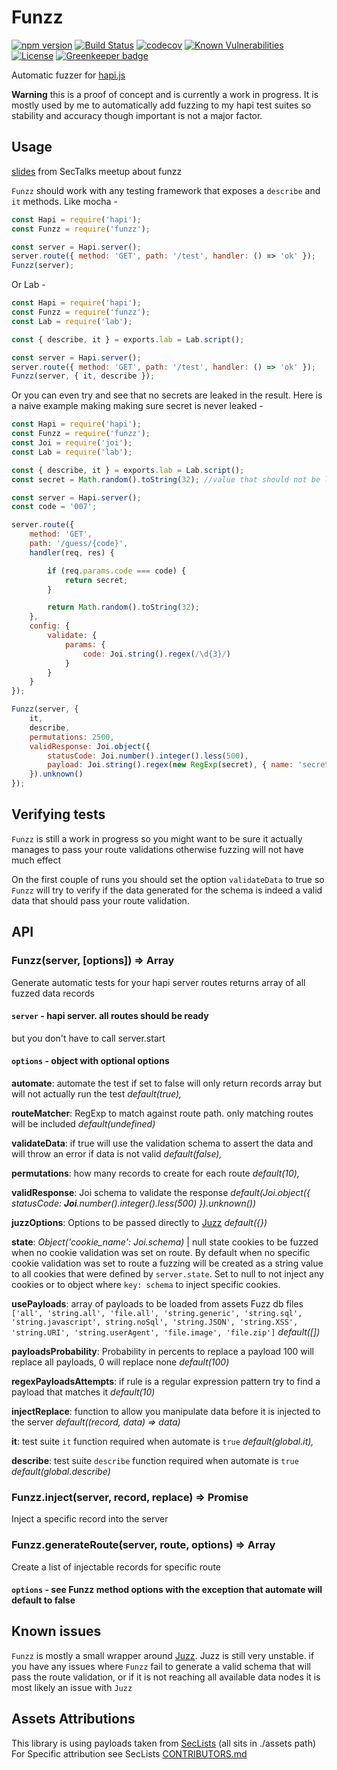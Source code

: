 # Funzz

[![npm version](https://img.shields.io/npm/v/funzz.svg)](https://www.npmjs.com/package/funzz)
[![Build Status](https://travis-ci.org/yonjah/funzz.svg?branch=master)](https://travis-ci.org/yonjah/funzz)
[![codecov](https://codecov.io/gh/yonjah/funzz/branch/master/graph/badge.svg)](https://codecov.io/gh/yonjah/funzz)
[![Known Vulnerabilities](https://snyk.io/test/npm/funzz/badge.svg)](https://snyk.io/test/npm/funzz)
[![License](https://img.shields.io/npm/l/funzz.svg?maxAge=2592000?style=plastic)](https://github.com/yonjah/funzz/blob/master/LICENSE) [![Greenkeeper badge](https://badges.greenkeeper.io/yonjah/funzz.svg)](https://greenkeeper.io/)

Automatic fuzzer for [hapi.js](https://github.com/hapijs/hapi)

**Warning** this is a proof of concept and is currently a work in progress.
It is mostly used by me to automatically add fuzzing to my hapi test suites so stability and accuracy though important is not a major factor.

## Usage 

[slides](https://ca.non.co.il/funzz/index.html) from SecTalks meetup about funzz

`Funzz` should work with any testing framework that exposes a  `describe` and `it` methods.
Like mocha -
```js
const Hapi = require('hapi');
const Funzz = require('funzz');

const server = Hapi.server();
server.route({ method: 'GET', path: '/test', handler: () => 'ok' });
Funzz(server);
```

Or Lab -
```js
const Hapi = require('hapi');
const Funzz = require('funzz');
const Lab = require('lab');

const { describe, it } = exports.lab = Lab.script();

const server = Hapi.server();
server.route({ method: 'GET', path: '/test', handler: () => 'ok' });
Funzz(server, { it, describe });
```


Or you can even try and see that no secrets are leaked in the result.
Here is a naive example making making sure secret is never leaked -
```js
const Hapi = require('hapi');
const Funzz = require('funzz');
const Joi = require('joi');
const Lab = require('lab');

const { describe, it } = exports.lab = Lab.script();
const secret = Math.random().toString(32); //value that should not be leaked

const server = Hapi.server();
const code = '007';

server.route({
    method: 'GET',
    path: '/guess/{code}',
    handler(req, res) {

        if (req.params.code === code) {
            return secret;
        }

        return Math.random().toString(32);
    },
    config: {
        validate: {
            params: {
                code: Joi.string().regex(/\d{3}/)
            }
        }
    }
});

Funzz(server, {
    it,
    describe,
    permutations: 2500,
    validResponse: Joi.object({
        statusCode: Joi.number().integer().less(500),
        payload: Joi.string().regex(new RegExp(secret), { name: 'secret', invert: true }) // make sure secret value is never leaked in  response payload
    }).unknown()
});
```

## Verifying tests
`Funzz` is still a work in progress so you might want to be sure it actually manages to pass your route validations otherwise fuzzing will not have much effect

On the first couple of runs you should set the option `validateData` to true so `Funzz` will try to verify if the data generated for the schema is indeed a valid data that should pass your route validation.


## API
### Funzz(server, [options]) => Array<record>

Generate automatic tests for your hapi server routes
returns array of all fuzzed data records
#### `server` - hapi server. all routes should be ready
but you don't have to call server.start

#### `options` - object with optional options

**automate**: automate the test if set to false will only return records array but will not actually run the test _default(true),_

**routeMatcher**: RegExp to match against route path. only matching routes will be included _default(undefined)_

**validateData**: if true will use the validation schema to assert the data and will throw an error if data is not valid  _default(false),_

**permutations**: how many records to create for each route _default(10),_

**validResponse**: Joi schema to validate the response _default(Joi.object({ statusCode: **Joi**.number().integer().less(500) }).unknown())_

**juzzOptions**: Options to be passed directly to [Juzz](https://github.com/yonjah/juzz) _default({})_

**state**: _Object('cookie_name': Joi.schema)_ | null state cookies to be fuzzed when no cookie validation was set on route. By default when no specific cookie validation was set to route a fuzzing will be created as a string value to all cookies that were defined by `server.state`. Set to null to not inject any cookies or to object where `key: schema` to inject specific cookies.

**usePayloads**: array of payloads to be loaded from assets Fuzz db files `['all', 'string.all', 'file.all', 'string.generic', 'string.sql', 'string.javascript', string.noSql', 'string.JSON', 'string.XSS', 'string.URI', 'string.userAgent', 'file.image', 'file.zip']` _default([])_

**payloadsProbability**: Probability in percents to replace a payload 100 will replace all payloads, 0 will replace none _default(100)_

**regexPayloadsAttempts**: if rule is a regular expression pattern try to find a payload that matches it _default(10)_

**injectReplace**: function to allow you manipulate data before it is injected to the server _default((record, data) => data)_

**it**: test suite `it` function required when automate is `true` _default(global.it),_

**describe**: test suite `describe` function required when automate is `true` _default(global.describe)_

### Funzz.inject(server, record, replace) => Promise<response>

Inject a specific record into the server

### Funzz.generateRoute(server, route, options) => Array<record>
Create a list of injectable records for specific route
#### `options` - see Funzz method options with the exception that automate will default to false

## Known issues
`Funzz` is mostly a small wrapper around [Juzz](https://www.github.com/yonjah/juzz). Juzz is still very unstable.
if you have any issues where `Funzz` fail to generate a valid schema that will pass the route validation, or if it is not reaching all available data nodes it is most likely an issue with `Juzz`

## Assets Attributions
This library is using payloads taken from [SecLists](https://github.com/danielmiessler/SecLists) (all sits in ./assets path)
For Specific attribution see SecLists [CONTRIBUTORS.md](https://github.com/danielmiessler/SecLists/blob/master/CONTRIBUTORS.md)
